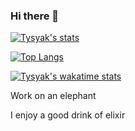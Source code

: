 ### Hi there 👋

[![Tysyak's stats](https://github-readme-stats.vercel.app/api?username=tysyak&count_private=false&show_icons=true&theme=radical&hide_rank=false)](https://github.com/anuraghazra/github-readme-stats)

[![Top Langs](https://github-readme-stats.vercel.app/api/top-langs/?username=tysyak)](https://github.com/anuraghazra/github-readme-stats)

[![Tysyak's wakatime stats](https://github-readme-stats.vercel.app/api/wakatime?username=tysyak)](https://github.com/anuraghazra/github-readme-stats)


Work on an elephant

I enjoy a good drink of elixir

<!--
**tysyak/tysyak** is a ✨ _special_ ✨ repository because its `README.md` (this file) appears on your GitHub profile.

Here are some ideas to get you started:

- 🔭 I’m currently working on ...
- 🌱 I’m currently learning ...
- 👯 I’m looking to collaborate on ...
- 🤔 I’m looking for help with ...
- 💬 Ask me about ...
- 📫 How to reach me: ...
- 😄 Pronouns: ...
- ⚡ Fun fact: ...
-->
